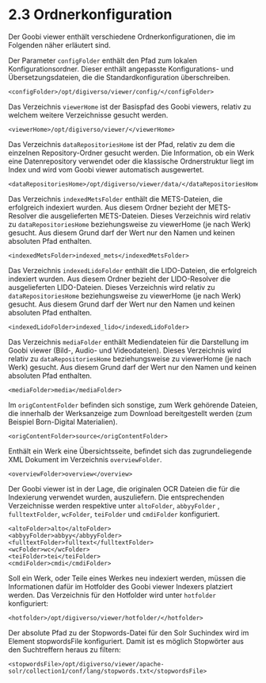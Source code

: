 # 2.3 Ordnerkonfiguration

Der Goobi viewer enthält verschiedene Ordnerkonfigurationen, die im Folgenden näher erläutert sind.

Der Parameter `configFolder` enthält den Pfad zum lokalen Konfigurationsordner. Dieser enthält angepasste Konfigurations- und Übersetzungsdateien, die die Standardkonfiguration überschreiben.

```markup
<configFolder>/opt/digiverso/viewer/config/</configFolder>
```

Das Verzeichnis `viewerHome` ist der Basispfad des Goobi viewers, relativ zu welchem weitere Verzeichnisse gesucht werden.

```markup
<viewerHome>/opt/digiverso/viewer/</viewerHome>
```

Das Verzeichnis `dataRepositoriesHome` ist der Pfad, relativ zu dem die einzelnen Repository-Ordner gesucht werden. Die Information, ob ein Werk eine Datenrepository verwendet oder die klassische Ordnerstruktur liegt im Index und wird vom Goobi viewer automatisch ausgewertet.

```markup
<dataRepositoriesHome>/opt/digiverso/viewer/data/</dataRepositoriesHome>
```

Das Verzeichnis `indexedMetsFolder` enthält die METS-Dateien, die erfolgreich indexiert wurden. Aus diesem Ordner bezieht der METS-Resolver die ausgelieferten METS-Dateien. Dieses Verzeichnis wird relativ zu `dataRepositoriesHome` beziehungsweise zu viewerHome \(je nach Werk\) gesucht. Aus diesem Grund darf der Wert nur den Namen und keinen absoluten Pfad enthalten.

```markup
<indexedMetsFolder>indexed_mets</indexedMetsFolder>
```

Das Verzeichnis `indexedLidoFolder` enthält die LIDO-Dateien, die erfolgreich indexiert wurden. Aus diesem Ordner bezieht der LIDO-Resolver die ausgelieferten LIDO-Dateien. Dieses Verzeichnis wird relativ zu `dataRepositoriesHome` beziehungsweise zu viewerHome \(je nach Werk\) gesucht. Aus diesem Grund darf der Wert nur den Namen und keinen absoluten Pfad enthalten.

```markup
<indexedLidoFolder>indexed_lido</indexedLidoFolder>
```

Das Verzeichnis `mediaFolder` enthält Mediendateien für die Darstellung im Goobi viewer \(Bild-, Audio- und Videodateien\). Dieses Verzeichnis wird relativ zu `dataRepositoriesHome` beziehungsweise zu viewerHome \(je nach Werk\) gesucht. Aus diesem Grund darf der Wert nur den Namen und keinen absoluten Pfad enthalten.

```markup
<mediaFolder>media</mediaFolder>
```

Im `origContentFolder` befinden sich sonstige, zum Werk gehörende Dateien, die innerhalb der Werksanzeige zum Download bereitgestellt werden \(zum Beispiel Born-Digital Materialien\).

```markup
<origContentFolder>source</origContentFolder>
```

Enthält ein Werk eine Übersichtsseite, befindet sich das zugrundeliegende XML Dokument im Verzeichnis `overviewFolder`.

```markup
<overviewFolder>overview</overview>
```

Der Goobi viewer ist in der Lage, die originalen OCR Dateien die für die Indexierung verwendet wurden, auszuliefern. Die entsprechenden Verzeichnisse werden respektive unter `altoFolder`, `abbyyFolder` , `fulltextFolder`, `wcFolder`, `teiFolder` und `cmdiFolder` konfiguriert.

```markup
<altoFolder>alto</altoFolder>
<abbyyFolder>abbyy</abbyyFolder>
<fulltextFolder>fulltext</fulltextFolder>
<wcFolder>wc</wcFolder>
<teiFolder>tei</teiFolder>
<cmdiFolder>cmdi</cmdiFolder>
```

Soll ein Werk, oder Teile eines Werkes neu indexiert werden, müssen die Informationen dafür im Hotfolder des Goobi viewer Indexers platziert werden. Das Verzeichnis für den Hotfolder wird unter `hotfolder` konfiguriert:

```markup
<hotfolder>/opt/digiverso/viewer/hotfolder/</hotfolder>
```

Der absolute Pfad zu der Stopwords-Datei für den Solr Suchindex wird im Element stopwordsFile konfiguriert. Damit ist es möglich Stopwörter aus den Suchtreffern heraus zu filtern:

```markup
<stopwordsFile>/opt/digiverso/viewer/apache-solr/collection1/conf/lang/stopwords.txt</stopwordsFile>
```



